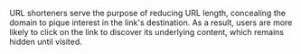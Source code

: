 URL shorteners serve the purpose of reducing URL length, concealing the domain to pique interest in the link's destination. As a result, users are more likely to click on the link to discover its underlying content, which remains hidden until visited.
